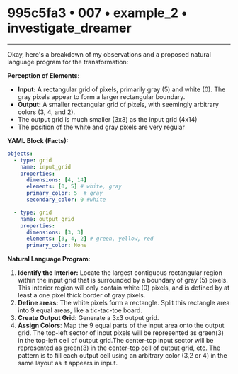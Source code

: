 # 995c5fa3 • 007 • example_2 • investigate_dreamer

---
Okay, here's a breakdown of my observations and a proposed natural language program for the transformation:

**Perception of Elements:**

*   **Input:** A rectangular grid of pixels, primarily gray (5) and white (0). The gray pixels appear to form a larger rectangular boundary.
*   **Output:** A smaller rectangular grid of pixels, with seemingly arbitrary colors (3, 4, and 2).
*   The output grid is much smaller (3x3) as the input grid (4x14)
*   The position of the white and gray pixels are very regular

**YAML Block (Facts):**



```yaml
objects:
  - type: grid
    name: input_grid
    properties:
      dimensions: [4, 14]
      elements: [0, 5] # white, gray
      primary_color: 5  # gray
      secondary_color: 0 #white

  - type: grid
    name: output_grid
    properties:
      dimensions: [3, 3]
      elements: [3, 4, 2] # green, yellow, red
      primary_color: None
```



**Natural Language Program:**

1.  **Identify the Interior:** Locate the largest contiguous rectangular region within the input grid that is surrounded by a boundary of gray (5) pixels. This interior region will only contain white (0) pixels, and is defined by at least a one pixel thick border of gray pixels.
2.  **Define areas:** The white pixels form a rectangle. Split this rectangle area into 9 equal areas, like a tic-tac-toe board.
3. **Create Output Grid**: Generate a 3x3 output grid.
4. **Assign Colors**: Map the 9 equal parts of the input area onto the output grid. The top-left sector of input pixels will be represented as green(3) in the top-left cell of output grid.The center-top input sector will be represented as green(3) in the center-top cell of output grid, etc. The pattern is to fill each output cell using an arbitrary color (3,2 or 4) in the same layout as it appears in input.


